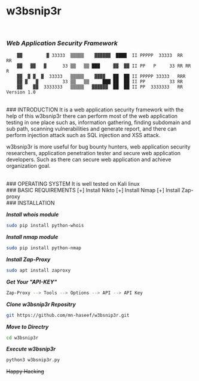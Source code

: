 # w3bsnip3r
<br>

### ***Web Application Security Framework***

        ▓▓         ▓ 33333  ▒▒▒▒▒    ▓▓▓▓▓▓  ████  II PPPPP  33333  RR   RR
        ▓▓   ▓▓   ▓      33 ▒▒   ▒▒ ███     ▓▓  ▓▓ II PP   P     33 RR RR  R
        ▓▓  ▓ ▓  ▓  33333   ▒▒▒▒▒    ▓▓▓▓   ██  ██ II PPPPP 33333   RRR
        ▓▓ ▓   ▓         33 ▒▒   ▒▒     ███ ██  ██ II PP         33 RR
        ▓▓    ▓▓  3333333   ▒▒▒▒▒   ▓▓▓▓▓▓  ██  ██ II PP  3333333   RR  Version 1.0

 
<br>
### INTRODUCTION
It is a web application security framework with the help of this w3bsnip3r there can perform most of the web application testing in one place such as, information gathering, finding subdomain and sub path, scanning vulnerabilities and generate report, and there can perform injection attack such as SQL injection and XSS attack. 

w3bsnip3r is more useful for bug bounty hunters, web application security researchers, application penetration tester and secure web application developers. Such as there can secure web application and achieve organization goal. 

<br>
### OPERATING SYSTEM
It is well tested on Kali linux

<br>
### BASIC REQUIREMENTS
[+] Install Nikto
[+] Install Nmap
[+] Install Zap-proxy 

<br>
### INSTALLATION

***Install whois module***
```bash
sudo pip install python-whois
```

***Install nmap module*** 
```bash
sudo pip install python-nmap
```

***Install Zap-Proxy***
```bash
sudo apt install zaproxy
```

***Get Your "API-KEY"***
```bash
Zap-Proxy --> Tools --> Options --> API --> API Key 
```

***Clone w3bsnip3r Repositry***
```bash
git https://github.com/mn-haseef/w3bsnip3r.git
```

***Move to Directry***
```bash
cd w3bsnip3r
```

***Execute w3bsnip3r***
```bash
python3 w3bsnip3r.py
```


~~Happy Hacking~~
